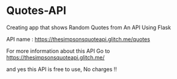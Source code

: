 # Quotes-API

Creating app that shows Random Quotes from An API Using Flask

API name : https://thesimpsonsquoteapi.glitch.me/quotes

For more information about this API Go to https://thesimpsonsquoteapi.glitch.me/

and yes this API is free to use, No charges !!
